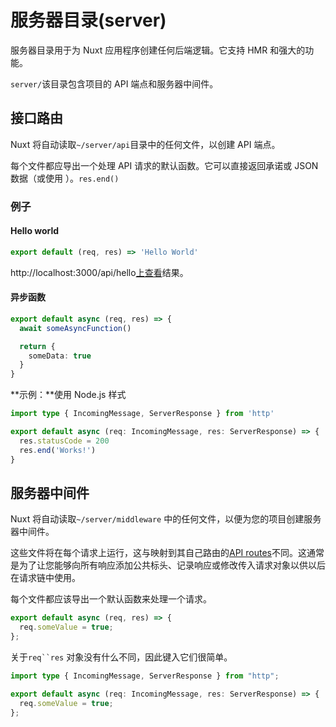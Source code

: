 # 服务器目录(server)

服务器目录用于为 Nuxt 应用程序创建任何后端逻辑。它支持 HMR 和强大的功能。

`server/`该目录包含项目的 API 端点和服务器中间件。

## 接口路由

Nuxt 将自动读取`~/server/api`目录中的任何文件，以创建 API 端点。

每个文件都应导出一个处理 API 请求的默认函数。它可以直接返回承诺或 JSON 数据（或使用 ）。`res.end()`

### 例子

#### Hello world

```server/api/hello.ts
export default (req, res) => 'Hello World'
```

http://localhost:3000/api/hello[上查看](http://localhost:3000/api/hello)结果。

#### 异步函数

```server/api/async.ts
export default async (req, res) => {
  await someAsyncFunction()

  return {
    someData: true
  }
}
```

**示例：**使用 Node.js 样式

```server/api/node.ts
import type { IncomingMessage, ServerResponse } from 'http'

export default async (req: IncomingMessage, res: ServerResponse) => {
  res.statusCode = 200
  res.end('Works!')
}
```

## 服务器中间件

Nuxt 将自动读取`~/server/middleware` 中的任何文件，以便为您的项目创建服务器中间件。

这些文件将在每个请求上运行，这与映射到其自己路由的[API routes](https://v3.nuxtjs.org/docs/directory-structure/api)不同。这通常是为了让您能够向所有响应添加公共标头、记录响应或修改传入请求对象以供以后在请求链中使用。

每个文件都应该导出一个默认函数来处理一个请求。

```js
export default async (req, res) => {
  req.someValue = true;
};
```

关于` req``res ` 对象没有什么不同，因此键入它们很简单。

```ts
import type { IncomingMessage, ServerResponse } from "http";

export default async (req: IncomingMessage, res: ServerResponse) => {
  req.someValue = true;
};
```

